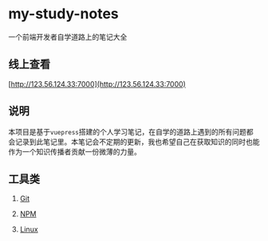 # my-study-notes

一个前端开发者自学道路上的笔记大全

## 线上查看

[http://123.56.124.33:7000](http://123.56.124.33:7000)

## 说明

本项目是基于`vuepress`搭建的个人学习笔记，在自学的道路上遇到的所有问题都会记录到此笔记里。本笔记会不定期的更新，我也希望自己在获取知识的同时也能作为一个知识传播者贡献一份微薄的力量。

## 工具类

1. [Git](./docs/tools/git.md)

2. [NPM](./docs/tools/NPM.md)

3. [Linux](./docs/tools/linux.md)

 
